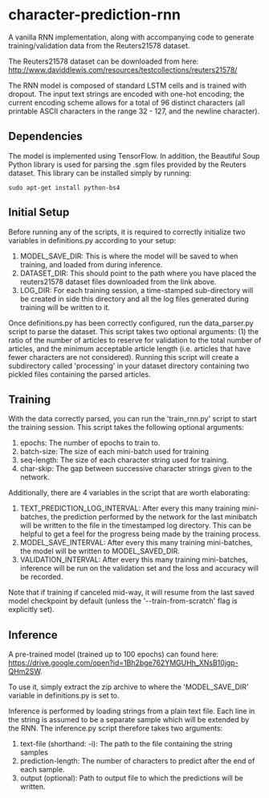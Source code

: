 # character-prediction-rnn
A vanilla RNN implementation, along with accompanying code to generate training/validation data from the Reuters21578 dataset.

The Reuters21578 dataset can be downloaded from here:
http://www.daviddlewis.com/resources/testcollections/reuters21578/

The RNN model is composed of standard LSTM cells and is trained with dropout. The input text strings are encoded with one-hot encoding; the current encoding scheme allows for a total of 96 distinct characters (all printable ASCII characters in the range 32 - 127, and the newline character).

## Dependencies

The model is implemented using TensorFlow. In addition, the Beautiful Soup Python library is used for parsing the .sgm files provided by the Reuters dataset. This library can be installed simply by running:

`sudo apt-get install python-bs4`

## Initial Setup

Before running any of the scripts, it is required to correctly initialize two variables in definitions.py according to your setup:

1. MODEL_SAVE_DIR: This is where the model will be saved to when training, and loaded from during inference.
2. DATASET_DIR: This should point to the path where you have placed the reuters21578 dataset files downloaded from the link above.
3. LOG_DIR: For each training session, a time-stamped sub-directory will be created in side this directory and all the log files generated during training will be written to it.

Once definitions.py has been correctly configured, run the data_parser.py script to parse the dataset. This script takes two optional arguments: (1) the ratio of the number of articles to reserve for validation to the total number of articles, and the minimum acceptable article length (i.e. articles that have fewer characters are not considered). Running this script will create a subdirectory called 'processing' in your dataset directory containing two pickled files containing the parsed articles.

## Training

With the data correctly parsed, you can run the 'train_rnn.py' script to start the training session. This script takes the following optional arguments:

1. epochs: The number of epochs to train to.
2. batch-size: The size of each mini-batch used for training
3. seq-length: The size of each character string used for training.
4. char-skip: The gap between successive character strings given to the network.

Additionally, there are 4 variables in the script that are worth elaborating:

1. TEXT_PREDICTION_LOG_INTERVAL: After every this many training mini-batches, the prediction performed by the network for the last minibatch will be written to the file in the timestamped log directory. This can be helpful to get a feel for the progress being made by the training process.
2. MODEL_SAVE_INTERVAL: After every this many training mini-batches, the model will be written to MODEL_SAVED_DIR.
3. VALIDATION_INTERVAL: After every this many training mini-batches, inference will be run on the validation set and the loss and accuracy will be recorded.

Note that if training if canceled mid-way, it will resume from the last saved model checkpoint by default (unless the '--train-from-scratch' flag is explicitly set).

## Inference

A pre-trained model (trained up to 100 epochs) can found here: https://drive.google.com/open?id=1Bh2bge762YMGUHh_XNsB10jgp-QHm2SW. 

To use it, simply extract the zip archive to where the 'MODEL_SAVE_DIR' variable in definitions.py is set to.

Inference is performed by loading strings from a plain text file. Each line in the string is assumed to be a separate sample which will be extended by the RNN. The inference.py script therefore takes two arguments:

1. text-file (shorthand: -i): The path to the file containing the string samples
2. prediction-length: The number of characters to predict after the end of each sample.
3. output (optional): Path to output file to which the predictions will be written.
